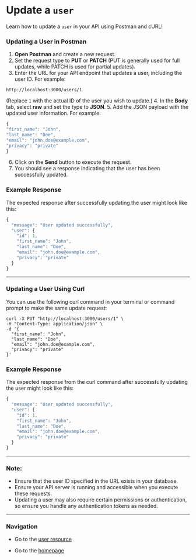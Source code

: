 # Update a `user`

Learn how to update a `user` in your API using Postman and cURL!

### Updating a User in Postman

1. **Open Postman** and create a new request.
2. Set the request type to **PUT** or **PATCH** (PUT is generally used for full updates, while PATCH is used for partial updates).
3. Enter the URL for your API endpoint that updates a user, including the user ID. For example:

```shell
http://localhost:3000/users/1
```

(Replace `1` with the actual ID of the user you wish to update.)
4. In the **Body** tab, select **raw** and set the type to **JSON**.
5. Add the JSON payload with the updated user information. For example:

  ```js
  {
  "first_name": "John",
  "last_name": "Doe",
  "email": "john.doe@example.com",
  "privacy": "private"
  }
  ```

6. Click on the **Send** button to execute the request.
7. You should see a response indicating that the user has been successfully updated.

### Example Response

The expected response after successfully updating the user might look like this:

```js
{
  "message": "User updated successfully",
  "user": {
    "id": 1,
    "first_name": "John",
    "last_name": "Doe",
    "email": "john.doe@example.com",
    "privacy": "private"
  }
}
```

---

### Updating a User Using Curl

You can use the following curl command in your terminal or command prompt to make the same update request:

```shell
curl -X PUT "http://localhost:3000/users/1" \
-H "Content-Type: application/json" \
-d '{
  "first_name": "John",
  "last_name": "Doe",
  "email": "john.doe@example.com",
  "privacy": "private"
}'
```

### Example Response

The expected response from the curl command after successfully updating the user might look like this:

```js
{
  "message": "User updated successfully",
  "user": {
    "id": 1,
    "first_name": "John",
    "last_name": "Doe",
    "email": "john.doe@example.com",
    "privacy": "private"
  }
}

```

---

### Note:
- Ensure that the user ID specified in the URL exists in your database.
- Ensure your API server is running and accessible when you execute these requests.
- Updating a user may also require certain permissions or authentication, so ensure you handle any authentication tokens as needed.

---

### Navigation

* Go to the [user resource](https://cnjoyce1225.github.io/the-archivist/Resources/user.html)

* Go to the [homepage](https://cnjoyce1225.github.io/the-archivist/)

